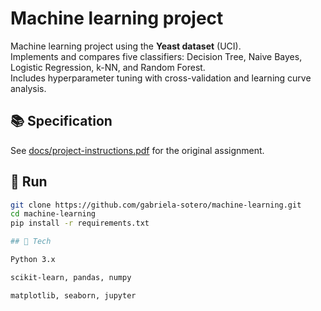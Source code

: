 # Machine learning project

Machine learning project using the **Yeast dataset** (UCI).  
Implements and compares five classifiers: Decision Tree, Naive Bayes, Logistic Regression, k-NN, and Random Forest.  
Includes hyperparameter tuning with cross-validation and learning curve analysis.

## 📚 Specification
See [docs/project-instructions.pdf](docs/project-instructions.pdf) for the original assignment.

## 🧪 Run
```bash
git clone https://github.com/gabriela-sotero/machine-learning.git
cd machine-learning
pip install -r requirements.txt

## 📝 Tech

Python 3.x

scikit-learn, pandas, numpy

matplotlib, seaborn, jupyter